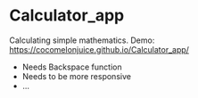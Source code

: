 # Calculator_app
Calculating simple mathematics. Demo: https://cocomelonjuice.github.io/Calculator_app/
+ Needs Backspace function
+ Needs to be more responsive
+ ...
